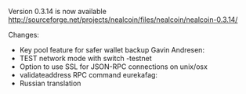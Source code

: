 Version 0.3.14 is now available
http://sourceforge.net/projects/nealcoin/files/nealcoin/nealcoin-0.3.14/

Changes:
* Key pool feature for safer wallet backup
Gavin Andresen:
* TEST network mode with switch -testnet
* Option to use SSL for JSON-RPC connections on unix/osx
* validateaddress RPC command
eurekafag:
* Russian translation
